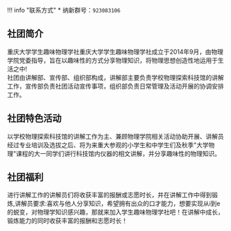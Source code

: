!!! info "联系方式"
    * 纳新群号：`923083106`

## 社团简介  
重庆大学学生趣味物理学社重庆大学学生趣味物理学社成立于2014年9月，由物理学院党委指导，旨在以趣味性的方式分享物理知识，将物理思想创造性地运用于生活之中!  
社团由讲解部、宣传部、组织部构成，讲解部主要负责学校物理探索科技馆的讲解工作，宣传部负责社团活动宣传事项，组织部负责日常管理及活动开展的协调安排工作。

## 社团特色活动  
以学校物理探索科技馆的讲解工作为主、兼顾物理学院相关活动协助开展、讲解员经过专业培训及选拔之后、将为来重大参观的小学生和中学生们及秋季"大学物理"课程的大一同学们讲行科技馆内仪器的相文讲解，并分享趣味性的物理知识。  

## 社团福利
进行讲解工作的讲解员们将收获丰富的报酬或志愿时长，并在讲解工作中得到锻炼,讲解员要求:喜欢与他人分享知识，希望拥有出众的口才能力，想要实现从i到e的蜕变，对物理学知识感兴趣，那就来加入学生趣味物理学社吧！在讲解中成长，锻炼能力的同时收获丰富的报酬和志愿时长！  